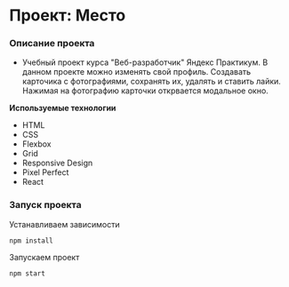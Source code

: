 # Проект: Место

### Описание проекта

- Учебный проект курса "Веб-разработчик" Яндекс Практикум. В данном проекте можно изменять свой профиль. Создавать карточика с фотографиями, сохранять их, удалять и ставить лайки. Нажимая на фотографию карточки открвается модальное окно.

**Используемые технологии**

- HTML
- CSS
- Flexbox
- Grid
- Responsive Design
- Pixel Perfect
- React

### Запуск проекта

Устанавливаем зависимости

```
npm install
```

Запускаем проект

```
npm start
```
